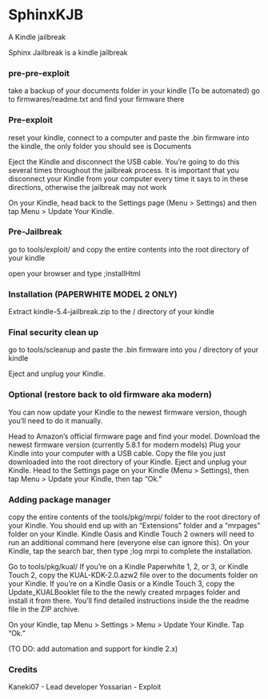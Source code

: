 # SphinxKJB
A Kindle jailbreak

Sphinx Jailbreak is a kindle jailbreak

### pre-pre-exploit
take a backup of your documents folder in your kindle (To be automated)
go to firmwares/readme.txt
and find your firmware there

### Pre-exploit
reset your kindle, connect to a computer and paste the .bin firmware into the kindle, the only folder you should see is Documents


Eject the Kindle and disconnect the USB cable. You’re going to do this several times throughout the jailbreak process. It is important that you disconnect your Kindle from your computer every time it says to in these directions, otherwise the jailbreak may not work

On your Kindle, head back to the Settings page (Menu > Settings) and then tap Menu > Update Your Kindle.

### Pre-Jailbreak
go to tools/exploit/ and copy the entire contents into the root directory of your kindle


open your browser and type ;installHtml

### Installation (PAPERWHITE MODEL 2 ONLY)
Extract kindle-5.4-jailbreak.zip to the / directory of your kindle


### Final security clean up

go to tools/scleanup and paste the .bin firmware into you / directory of your kindle


Eject and unplug your Kindle.


### Optional (restore back to old firmware aka modern)
You can now update your Kindle to the newest firmware version, though you’ll need to do it manually.

Head to Amazon’s official firmware page and find your model.
Download the newest firmware version (currently 5.8.1 for modern models)
Plug your Kindle into your computer with a USB cable.
Copy the file you just downloaded into the root directory of your Kindle.
Eject and unplug your Kindle.
Head to the Settings page on your Kindle (Menu > Settings), then tap Menu > Update your Kindle, then tap “Ok.”

### Adding package manager


copy the entire contents of the tools/pkg/mrpi/ folder to the root directory of your Kindle. You should end up with an “Extensions” folder and a “mrpages” folder on your Kindle. Kindle Oasis and Kindle Touch 2 owners will need to run an additional command here (everyone else can ignore this). On your Kindle, tap the search bar, then type ;log mrpi to complete the installation.


Go to tools/pkg/kual/ If you’re on a Kindle Paperwhite 1, 2, or 3, or Kindle Touch 2, copy the KUAL-KDK-2.0.azw2 file over to the documents folder on your Kindle. If you’re on a Kindle Oasis or a Kindle Touch 3, copy the Update_KUALBooklet file to the the newly created mrpages folder and install it from there. You’ll find detailed instructions inside the the readme file in the ZIP archive.


On your Kindle, tap Menu > Settings > Menu > Update Your Kindle. Tap “Ok.”


(TO DO: add automation and support for kindle 2.x)

### Credits
Kaneki07 - Lead developer
Yossarian - Exploit
